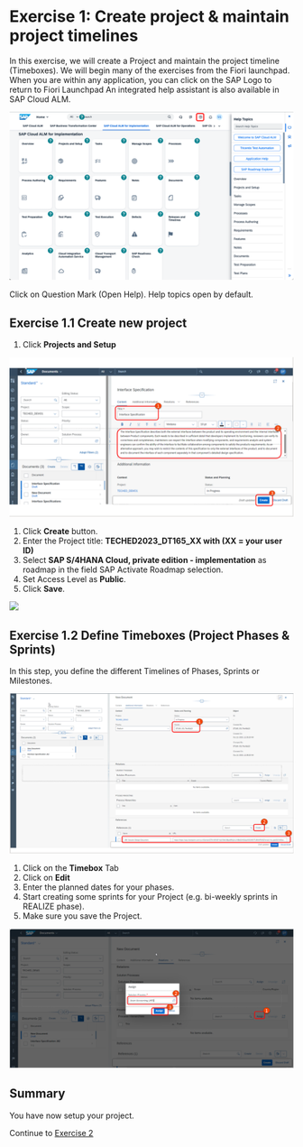 # Exercise 1: Create project & maintain project timelines
In this exercise, we will create a Project and maintain the project timeline (Timeboxes).
We will begin many of the exercises from the Fiori launchpad. When you are within any application, you can click on the SAP Logo to return to Fiori Launchpad
An integrated help assistant is also available in SAP Cloud ALM. 

![](ex1_1.png)


Click on Question Mark (Open Help). Help topics open by default.

## Exercise 1.1 Create new project

1. Click **Projects and Setup**

![](../02.png)


1. Click **Create** button.
2. Enter the Project title: **TECHED2023_DT165_XX with (XX = your user ID)**
3. Select **SAP S/4HANA Cloud, private edition - implementation** as roadmap in the field SAP Activate Roadmap selection.
4. Set Access Level as **Public**.
5. Click **Save**.

![](../03_01.png)

## Exercise 1.2 Define Timeboxes (Project Phases & Sprints)

In this step, you define the different Timelines of Phases, Sprints or Milestones.

![](../03.png)

1. Click on the **Timebox** Tab
2. Click on **Edit**
3. Enter the planned dates for your phases.
4. Start creating some sprints for your Project (e.g. bi-weekly sprints in REALIZE phase).
5. Make sure you save the Project.

![](../04.png)

## Summary

You have now setup your project.

Continue to [Exercise 2](../EX2/EXCERCISE_2.md)

